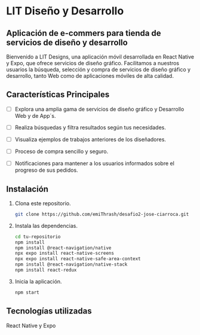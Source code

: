 # LIT Diseño y Desarrollo

## Aplicación de e-commers para tienda de servicios de diseño y desarrollo

Bienvenido a LIT Designs, una aplicación móvil desarrollada en React Native y Expo, que ofrece servicios de diseño gráfico. Facilitamos a nuestros usuarios la búsqueda, selección y compra de servicios de diseño gráfico y desarrollo, tanto Web como de aplicaciones móviles de alta calidad.

## Características Principales

- [ ] Explora una amplia gama de servicios de diseño gráfico y Desarrollo Web y de App´s.
- [ ] Realiza búsquedas y filtra resultados según tus necesidades.
- [ ] Visualiza ejemplos de trabajos anteriores de los diseñadores.
- [ ] Proceso de compra sencillo y seguro.
- [ ] Notificaciones para mantener a los usuarios informados sobre el progreso de sus pedidos.


## Instalación

1. Clona este repositorio.
   ```bash
   git clone https://github.com/emiThrash/desafio2-jose-ciarroca.git

2. Instala las dependencias.
   ```bash
   cd tu-repositorio
   npm install
   npm install @react-navigation/native
   npx expo install react-native-screens
   npx expo install react-native-safe-area-context
   npm install @react-navigation/native-stack
   npm install react-redux

4. Inicia la aplicación.
   ```bash
   npm start

## Tecnologías utilizadas
   
   React Native y
   Expo

